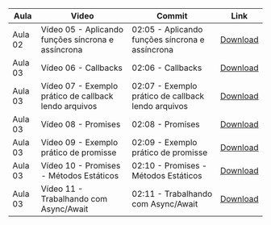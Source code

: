 Aula | Video | Commit | Link
------ | ------ | ------ | ------
Aula 02 | Vídeo 05 - Aplicando funções síncrona e assíncrona | 02:05 - Aplicando funções síncrona e assíncrona | [Download](https://github.com/treinaweb/treinaweb-curso-javascript-programacao-assincrona/archive/e004a27c5033c56606a2837d73f1a385027036d0.zip)
Aula 03 | Vídeo 06 - Callbacks | 02:06 - Callbacks | [Download](https://github.com/treinaweb/treinaweb-curso-javascript-programacao-assincrona/archive/399810b28e61928c62b35a4b7dc349588ac4e506.zip)
Aula 03 | Vídeo 07 - Exemplo prático de callback lendo arquivos | 02:07 - Exemplo prático de callback lendo arquivos | [Download](https://github.com/treinaweb/treinaweb-curso-javascript-programacao-assincrona/archive/972b7d60c6dfae435541a43d69d3d03b14f5d8ce.zip)
Aula 03 | Vídeo 08 - Promises | 02:08 - Promises | [Download](https://github.com/treinaweb/treinaweb-curso-javascript-programacao-assincrona/archive/81698e90bced03a3ebca193a5666a056e5f7006d.zip)
Aula 03 | Vídeo 09 - Exemplo prático de promisse | 02:09 - Exemplo prático de promisse | [Download](https://github.com/treinaweb/treinaweb-curso-javascript-programacao-assincrona/archive/f27cc921b103b6d25f5b62fd856a6bea8faa097a.zip)
Aula 03 | Vídeo 10 - Promises - Métodos Estáticos | 02:10 - Promises - Métodos Estáticos | [Download](https://github.com/treinaweb/treinaweb-curso-javascript-programacao-assincrona/archive/f14d2e90dd6a7a83ec24ce1c21b421751962e459.zip)
Aula 03 | Vídeo 11 - Trabalhando com Async/Await | 02:11 - Trabalhando com Async/Await | [Download](https://github.com/treinaweb/treinaweb-curso-javascript-programacao-assincrona/archive/1d471169abf63290fc524acc44bc3a6942d89348.zip)
